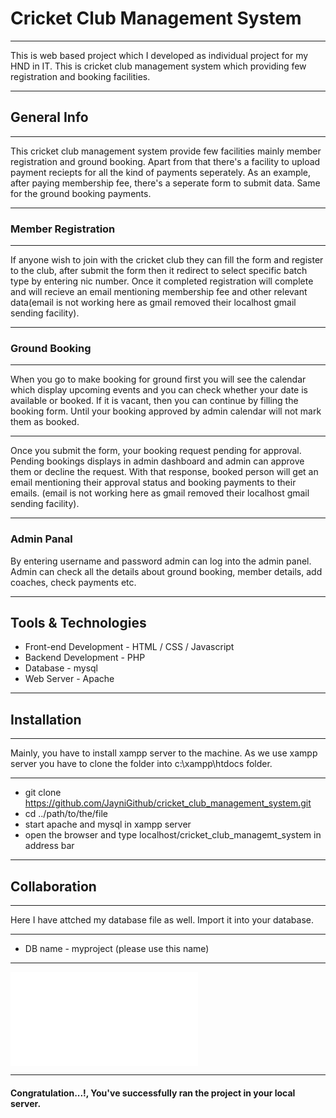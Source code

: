 # Cricket Club Management System
***
This is web based project which I developed as individual project for my HND in IT. This is cricket club management system which providing few registration and booking facilities.
***

## General Info
***
This cricket club management system provide few facilities mainly member registration and ground booking. Apart from that there's a facility to upload payment reciepts for all the kind of payments seperately. As an example, after paying membership fee, there's a seperate form to submit data. Same for the ground booking payments.
***
### Member Registration
***
If anyone wish to join with the cricket club they can fill the form and register to the club, after submit the form then it redirect to select specific batch type by entering nic number. Once it completed registration will complete and will recieve an email mentioning membership fee and other relevant data(email is not working here as gmail removed their localhost gmail sending facility).
***
### Ground Booking
***
When you go to make booking for ground first you will see the calendar which display upcoming events and you can check whether your date is available or booked. If it is vacant, then you can continue by filling the booking form. Until your booking approved by admin calendar will not mark them as booked.
***
Once you submit the form, your booking request pending for approval. Pending bookings displays in admin dashboard and admin can approve them or decline the request. With that response, booked person will get an email mentioning their approval status and booking payments to their emails. (email is not working here as gmail removed their localhost gmail sending facility).
***
### Admin Panal
By entering username and password admin can log into the admin panel. Admin can check all the details about ground booking, member details, add coaches, check payments etc.
***
## Tools & Technologies
* Front-end Development - HTML / CSS / Javascript
* Backend Development - PHP
* Database - mysql
* Web Server - Apache
***
## Installation
***
Mainly, you have to install xampp server to the machine. As we use xampp server you have to clone the folder into c:\xampp\htdocs folder.
***
* git clone https://github.com/JayniGithub/cricket_club_management_system.git
* cd ../path/to/the/file
* start apache and mysql in xampp server
* open the browser and type localhost/cricket_club_managemt_system in address bar
***
## Collaboration
***
Here I have attched my database file as well. Import it into your database.
***
* DB name - myproject (please use this name)
***
![myprojectsql_file](./Database/myproject.sql)
***
#### Congratulation...!, You've successfully ran the project in your local server.
